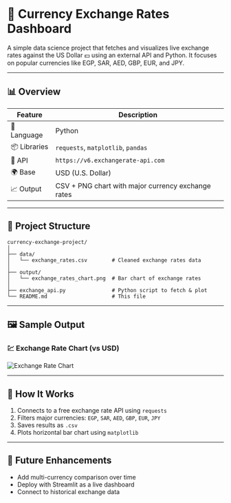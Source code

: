 # 💱 Currency Exchange Rates Dashboard

A simple data science project that fetches and visualizes live exchange rates against the US Dollar 💵 using an external API and Python. It focuses on popular currencies like EGP, SAR, AED, GBP, EUR, and JPY.

---

## 📊 Overview

| Feature      | Description                                          |
|--------------|------------------------------------------------------|
| 🧠 Language   | Python                                               |
| 📦 Libraries | `requests`, `matplotlib`, `pandas`                   |
| 📡 API       | `https://v6.exchangerate-api.com`                    |
| 🌍 Base      | USD (U.S. Dollar)                                    |
| 📈 Output     | CSV + PNG chart with major currency exchange rates  |

---

## 📁 Project Structure

```
currency-exchange-project/
│
├── data/
│   └── exchange_rates.csv        # Cleaned exchange rates data
│
├── output/
│   └── exchange_rates_chart.png  # Bar chart of exchange rates
│
├── exchange_api.py               # Python script to fetch & plot
└── README.md                     # This file
```

---

## 🖼️ Sample Output

### 💹 Exchange Rate Chart (vs USD)
![Exchange Rate Chart](output/exchange_rates_chart.png)

---

## 🧪 How It Works

1. Connects to a free exchange rate API using `requests`
2. Filters major currencies: `EGP`, `SAR`, `AED`, `GBP`, `EUR`, `JPY`
3. Saves results as `.csv`
4. Plots horizontal bar chart using `matplotlib`

---

## 🧬 Future Enhancements

- Add multi-currency comparison over time
- Deploy with Streamlit as a live dashboard
- Connect to historical exchange data
